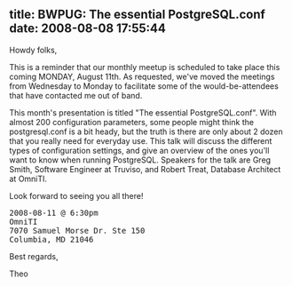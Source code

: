 title: BWPUG: The essential PostgreSQL.conf
date: 2008-08-08 17:55:44
---

<p>Howdy folks,</p>

<p>This is a reminder that our monthly meetup is scheduled to take place this coming MONDAY, August 11th.  As requested, we've moved the meetings from Wednesday to Monday to facilitate some of the would-be-attendees that have contacted me out of band.</p>

<p>This month's presentation is titled "The essential PostgreSQL.conf". With almost 200 configuration parameters, some people might think the postgresql.conf is a bit heady, but the truth is there are only about 2 dozen that you really need for everyday use. This talk will discuss the different types of configuration settings, and give an overview of the ones you'll want to know when running PostgreSQL. Speakers for the talk are Greg Smith, Software Engineer at Truviso, and Robert Treat, Database Architect at OmniTI.</p>

<p>Look forward to seeing you all there!</p>

<pre>
2008-08-11 @ 6:30pm
OmniTI
7070 Samuel Morse Dr. Ste 150
Columbia, MD 21046
</pre>

<p>Best regards,</p>

<p>Theo</p>

